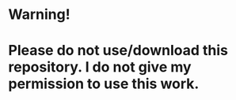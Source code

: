 # Warning!

# Please do not use/download this repository. I do not give my permission to use this work.
